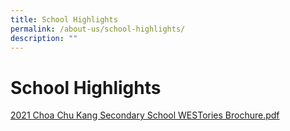 ```yaml
---
title: School Highlights
permalink: /about-us/school-highlights/
description: ""
---
```

# **School Highlights** 

[2021 Choa Chu Kang Secondary School WESTories Brochure.pdf](/files/2021%20Choa%20Chu%20Kang%20Secondary%20School%20WESTories%20Brochure.pdf)
